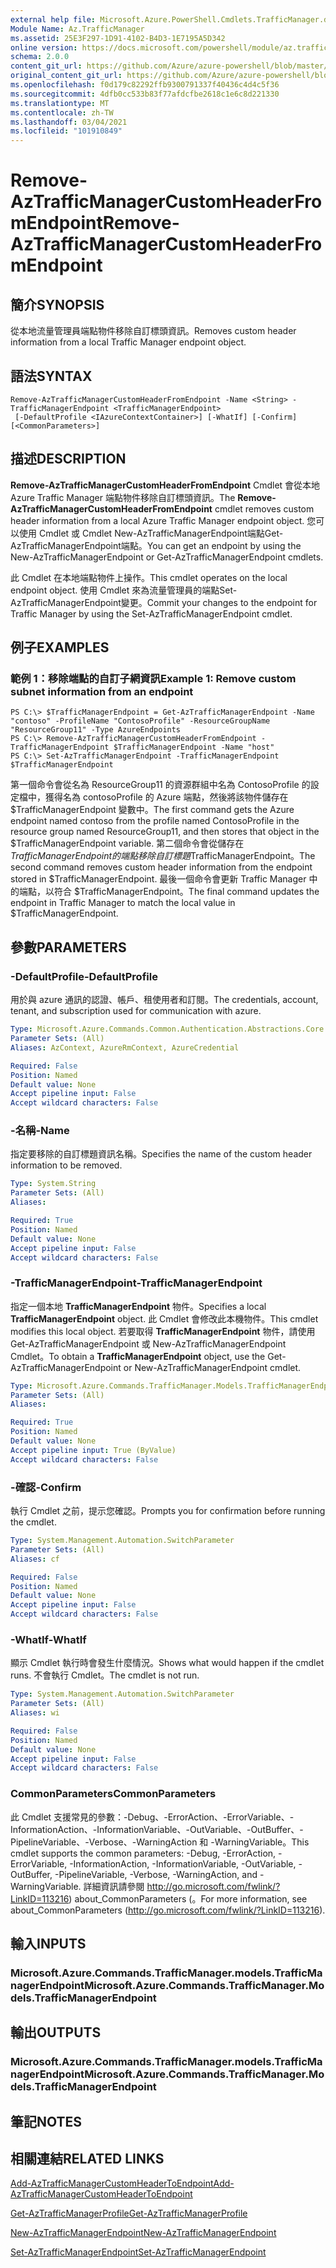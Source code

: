 ```yaml
---
external help file: Microsoft.Azure.PowerShell.Cmdlets.TrafficManager.dll-Help.xml
Module Name: Az.TrafficManager
ms.assetid: 25E3F297-1D91-4102-B4D3-1E7195A5D342
online version: https://docs.microsoft.com/powershell/module/az.trafficmanager/remove-aztrafficmanagercustomheaderfromendpoint
schema: 2.0.0
content_git_url: https://github.com/Azure/azure-powershell/blob/master/src/TrafficManager/TrafficManager/help/Remove-AzTrafficManagerCustomHeaderFromEndpoint.md
original_content_git_url: https://github.com/Azure/azure-powershell/blob/master/src/TrafficManager/TrafficManager/help/Remove-AzTrafficManagerCustomHeaderFromEndpoint.md
ms.openlocfilehash: f0d179c82292ffb9300791337f40436c4d4c5f36
ms.sourcegitcommit: 4dfb0cc533b83f77afdcfbe2618c1e6c8d221330
ms.translationtype: MT
ms.contentlocale: zh-TW
ms.lasthandoff: 03/04/2021
ms.locfileid: "101910849"
---
```

# <span data-ttu-id="06d80-101">Remove-AzTrafficManagerCustomHeaderFromEndpoint</span><span class="sxs-lookup"><span data-stu-id="06d80-101">Remove-AzTrafficManagerCustomHeaderFromEndpoint</span></span>

## <span data-ttu-id="06d80-102">簡介</span><span class="sxs-lookup"><span data-stu-id="06d80-102">SYNOPSIS</span></span>
<span data-ttu-id="06d80-103">從本地流量管理員端點物件移除自訂標頭資訊。</span><span class="sxs-lookup"><span data-stu-id="06d80-103">Removes custom header information from a local Traffic Manager endpoint object.</span></span>

## <span data-ttu-id="06d80-104">語法</span><span class="sxs-lookup"><span data-stu-id="06d80-104">SYNTAX</span></span>

```
Remove-AzTrafficManagerCustomHeaderFromEndpoint -Name <String> -TrafficManagerEndpoint <TrafficManagerEndpoint>
 [-DefaultProfile <IAzureContextContainer>] [-WhatIf] [-Confirm] [<CommonParameters>]
```

## <span data-ttu-id="06d80-105">描述</span><span class="sxs-lookup"><span data-stu-id="06d80-105">DESCRIPTION</span></span>
<span data-ttu-id="06d80-106">**Remove-AzTrafficManagerCustomHeaderFromEndpoint** Cmdlet 會從本地 Azure Traffic Manager 端點物件移除自訂標頭資訊。</span><span class="sxs-lookup"><span data-stu-id="06d80-106">The **Remove-AzTrafficManagerCustomHeaderFromEndpoint** cmdlet removes custom header information from a local Azure Traffic Manager endpoint object.</span></span>
<span data-ttu-id="06d80-107">您可以使用 Cmdlet 或 Cmdlet New-AzTrafficManagerEndpoint端點Get-AzTrafficManagerEndpoint端點。</span><span class="sxs-lookup"><span data-stu-id="06d80-107">You can get an endpoint by using the New-AzTrafficManagerEndpoint or Get-AzTrafficManagerEndpoint cmdlets.</span></span>

<span data-ttu-id="06d80-108">此 Cmdlet 在本地端點物件上操作。</span><span class="sxs-lookup"><span data-stu-id="06d80-108">This cmdlet operates on the local endpoint object.</span></span>
<span data-ttu-id="06d80-109">使用 Cmdlet 來為流量管理員的端點Set-AzTrafficManagerEndpoint變更。</span><span class="sxs-lookup"><span data-stu-id="06d80-109">Commit your changes to the endpoint for Traffic Manager by using the Set-AzTrafficManagerEndpoint cmdlet.</span></span>

## <span data-ttu-id="06d80-110">例子</span><span class="sxs-lookup"><span data-stu-id="06d80-110">EXAMPLES</span></span>

### <span data-ttu-id="06d80-111">範例 1：移除端點的自訂子網資訊</span><span class="sxs-lookup"><span data-stu-id="06d80-111">Example 1: Remove custom subnet information from an endpoint</span></span>
```
PS C:\> $TrafficManagerEndpoint = Get-AzTrafficManagerEndpoint -Name "contoso" -ProfileName "ContosoProfile" -ResourceGroupName "ResourceGroup11" -Type AzureEndpoints
PS C:\> Remove-AzTrafficManagerCustomHeaderFromEndpoint -TrafficManagerEndpoint $TrafficManagerEndpoint -Name "host"
PS C:\> Set-AzTrafficManagerEndpoint -TrafficManagerEndpoint $TrafficManagerEndpoint
```

<span data-ttu-id="06d80-112">第一個命令會從名為 ResourceGroup11 的資源群組中名為 ContosoProfile 的設定檔中，獲得名為 contosoProfile 的 Azure 端點，然後將該物件儲存在 $TrafficManagerEndpoint 變數中。</span><span class="sxs-lookup"><span data-stu-id="06d80-112">The first command gets the Azure endpoint named contoso from the profile named ContosoProfile in the resource group named ResourceGroup11, and then stores that object in the $TrafficManagerEndpoint variable.</span></span>
<span data-ttu-id="06d80-113">第二個命令會從儲存在 $TrafficManagerEndpoint 的端點移除自訂標題$TrafficManagerEndpoint。</span><span class="sxs-lookup"><span data-stu-id="06d80-113">The second command removes custom header information from the endpoint stored in $TrafficManagerEndpoint.</span></span>
<span data-ttu-id="06d80-114">最後一個命令會更新 Traffic Manager 中的端點，以符合 $TrafficManagerEndpoint。</span><span class="sxs-lookup"><span data-stu-id="06d80-114">The final command updates the endpoint in Traffic Manager to match the local value in $TrafficManagerEndpoint.</span></span>

## <span data-ttu-id="06d80-115">參數</span><span class="sxs-lookup"><span data-stu-id="06d80-115">PARAMETERS</span></span>

### <span data-ttu-id="06d80-116">-DefaultProfile</span><span class="sxs-lookup"><span data-stu-id="06d80-116">-DefaultProfile</span></span>
<span data-ttu-id="06d80-117">用於與 azure 通訊的認證、帳戶、租使用者和訂閱。</span><span class="sxs-lookup"><span data-stu-id="06d80-117">The credentials, account, tenant, and subscription used for communication with azure.</span></span>

```yaml
Type: Microsoft.Azure.Commands.Common.Authentication.Abstractions.Core.IAzureContextContainer
Parameter Sets: (All)
Aliases: AzContext, AzureRmContext, AzureCredential

Required: False
Position: Named
Default value: None
Accept pipeline input: False
Accept wildcard characters: False
```

### <span data-ttu-id="06d80-118">-名稱</span><span class="sxs-lookup"><span data-stu-id="06d80-118">-Name</span></span>
<span data-ttu-id="06d80-119">指定要移除的自訂標題資訊名稱。</span><span class="sxs-lookup"><span data-stu-id="06d80-119">Specifies the name of the custom header information to be removed.</span></span>

```yaml
Type: System.String
Parameter Sets: (All)
Aliases:

Required: True
Position: Named
Default value: None
Accept pipeline input: False
Accept wildcard characters: False
```

### <span data-ttu-id="06d80-120">-TrafficManagerEndpoint</span><span class="sxs-lookup"><span data-stu-id="06d80-120">-TrafficManagerEndpoint</span></span>
<span data-ttu-id="06d80-121">指定一個本地 **TrafficManagerEndpoint** 物件。</span><span class="sxs-lookup"><span data-stu-id="06d80-121">Specifies a local **TrafficManagerEndpoint** object.</span></span>
<span data-ttu-id="06d80-122">此 Cmdlet 會修改此本機物件。</span><span class="sxs-lookup"><span data-stu-id="06d80-122">This cmdlet modifies this local object.</span></span>
<span data-ttu-id="06d80-123">若要取得 **TrafficManagerEndpoint** 物件，請使用 Get-AzTrafficManagerEndpoint 或 New-AzTrafficManagerEndpoint Cmdlet。</span><span class="sxs-lookup"><span data-stu-id="06d80-123">To obtain a **TrafficManagerEndpoint** object, use the Get-AzTrafficManagerEndpoint or New-AzTrafficManagerEndpoint cmdlet.</span></span>

```yaml
Type: Microsoft.Azure.Commands.TrafficManager.Models.TrafficManagerEndpoint
Parameter Sets: (All)
Aliases:

Required: True
Position: Named
Default value: None
Accept pipeline input: True (ByValue)
Accept wildcard characters: False
```

### <span data-ttu-id="06d80-124">-確認</span><span class="sxs-lookup"><span data-stu-id="06d80-124">-Confirm</span></span>
<span data-ttu-id="06d80-125">執行 Cmdlet 之前，提示您確認。</span><span class="sxs-lookup"><span data-stu-id="06d80-125">Prompts you for confirmation before running the cmdlet.</span></span>

```yaml
Type: System.Management.Automation.SwitchParameter
Parameter Sets: (All)
Aliases: cf

Required: False
Position: Named
Default value: None
Accept pipeline input: False
Accept wildcard characters: False
```

### <span data-ttu-id="06d80-126">-WhatIf</span><span class="sxs-lookup"><span data-stu-id="06d80-126">-WhatIf</span></span>
<span data-ttu-id="06d80-127">顯示 Cmdlet 執行時會發生什麼情況。</span><span class="sxs-lookup"><span data-stu-id="06d80-127">Shows what would happen if the cmdlet runs.</span></span> <span data-ttu-id="06d80-128">不會執行 Cmdlet。</span><span class="sxs-lookup"><span data-stu-id="06d80-128">The cmdlet is not run.</span></span>

```yaml
Type: System.Management.Automation.SwitchParameter
Parameter Sets: (All)
Aliases: wi

Required: False
Position: Named
Default value: None
Accept pipeline input: False
Accept wildcard characters: False
```

### <span data-ttu-id="06d80-129">CommonParameters</span><span class="sxs-lookup"><span data-stu-id="06d80-129">CommonParameters</span></span>
<span data-ttu-id="06d80-130">此 Cmdlet 支援常見的參數：-Debug、-ErrorAction、-ErrorVariable、-InformationAction、-InformationVariable、-OutVariable、-OutBuffer、-PipelineVariable、-Verbose、-WarningAction 和 -WarningVariable。</span><span class="sxs-lookup"><span data-stu-id="06d80-130">This cmdlet supports the common parameters: -Debug, -ErrorAction, -ErrorVariable, -InformationAction, -InformationVariable, -OutVariable, -OutBuffer, -PipelineVariable, -Verbose, -WarningAction, and -WarningVariable.</span></span> <span data-ttu-id="06d80-131">詳細資訊請參閱 http://go.microsoft.com/fwlink/?LinkID=113216) about_CommonParameters (。</span><span class="sxs-lookup"><span data-stu-id="06d80-131">For more information, see about_CommonParameters (http://go.microsoft.com/fwlink/?LinkID=113216).</span></span>

## <span data-ttu-id="06d80-132">輸入</span><span class="sxs-lookup"><span data-stu-id="06d80-132">INPUTS</span></span>

### <span data-ttu-id="06d80-133">Microsoft.Azure.Commands.TrafficManager.models.TrafficManagerEndpoint</span><span class="sxs-lookup"><span data-stu-id="06d80-133">Microsoft.Azure.Commands.TrafficManager.Models.TrafficManagerEndpoint</span></span>

## <span data-ttu-id="06d80-134">輸出</span><span class="sxs-lookup"><span data-stu-id="06d80-134">OUTPUTS</span></span>

### <span data-ttu-id="06d80-135">Microsoft.Azure.Commands.TrafficManager.models.TrafficManagerEndpoint</span><span class="sxs-lookup"><span data-stu-id="06d80-135">Microsoft.Azure.Commands.TrafficManager.Models.TrafficManagerEndpoint</span></span>

## <span data-ttu-id="06d80-136">筆記</span><span class="sxs-lookup"><span data-stu-id="06d80-136">NOTES</span></span>

## <span data-ttu-id="06d80-137">相關連結</span><span class="sxs-lookup"><span data-stu-id="06d80-137">RELATED LINKS</span></span>

[<span data-ttu-id="06d80-138">Add-AzTrafficManagerCustomHeaderToEndpoint</span><span class="sxs-lookup"><span data-stu-id="06d80-138">Add-AzTrafficManagerCustomHeaderToEndpoint</span></span>](./Add-AzTrafficManagerCustomHeaderToEndpoint.md)

[<span data-ttu-id="06d80-139">Get-AzTrafficManagerProfile</span><span class="sxs-lookup"><span data-stu-id="06d80-139">Get-AzTrafficManagerProfile</span></span>](./Get-AzTrafficManagerEndpoint.md)

[<span data-ttu-id="06d80-140">New-AzTrafficManagerEndpoint</span><span class="sxs-lookup"><span data-stu-id="06d80-140">New-AzTrafficManagerEndpoint</span></span>](./New-AzTrafficManagerEndpoint.md)

[<span data-ttu-id="06d80-141">Set-AzTrafficManagerEndpoint</span><span class="sxs-lookup"><span data-stu-id="06d80-141">Set-AzTrafficManagerEndpoint</span></span>](./Set-AzTrafficManagerEndpoint.md)
